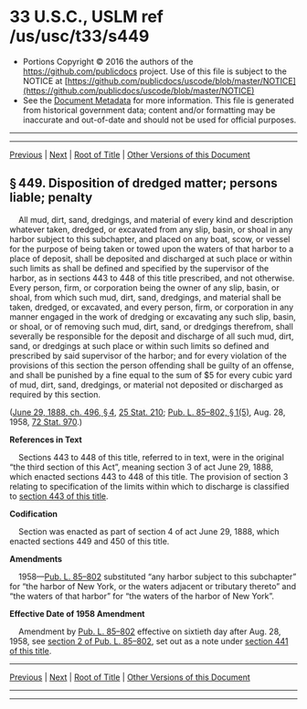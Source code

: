 ---
---

# 33 U.S.C., USLM ref /us/usc/t33/s449

* Portions Copyright © 2016 the authors of the https://github.com/publicdocs project.
  Use of this file is subject to the NOTICE at [https://github.com/publicdocs/uscode/blob/master/NOTICE](https://github.com/publicdocs/uscode/blob/master/NOTICE)
* See the [Document Metadata](././../../../../..//README.md) for more information.
  This file is generated from historical government data; content and/or formatting may be inaccurate and out-of-date and should not be used for official purposes.

----------
----------

[Previous](./../../../../..//us/usc/t33/ch9/schIII/m__us_usc_t33_s448.md) | [Next](./../../../../..//us/usc/t33/ch9/schIII/m__us_usc_t33_s450.md) | [Root of Title](./../../../../../) | [Other Versions of this Document](https://publicdocs.github.io/go/links?ns=uslm&ref=%2Fus%2Fusc%2Ft33%2Fs449)

## § 449. Disposition of dredged matter; persons liable; penalty

    All mud, dirt, sand, dredgings, and material of every kind and description whatever taken, dredged, or excavated from any slip, basin, or shoal in any harbor subject to this subchapter, and placed on any boat, scow, or vessel for the purpose of being taken or towed upon the waters of that harbor to a place of deposit, shall be deposited and discharged at such place or within such limits as shall be defined and specified by the supervisor of the harbor, as in sections 443 to 448 of this title prescribed, and not otherwise. Every person, firm, or corporation being the owner of any slip, basin, or shoal, from which such mud, dirt, sand, dredgings, and material shall be taken, dredged, or excavated, and every person, firm, or corporation in any manner engaged in the work of dredging or excavating any such slip, basin, or shoal, or of removing such mud, dirt, sand, or dredgings therefrom, shall severally be responsible for the deposit and discharge of all such mud, dirt, sand, or dredgings at such place or within such limits so defined and prescribed by said supervisor of the harbor; and for every violation of the provisions of this section the person offending shall be guilty of an offense, and shall be punished by a fine equal to the sum of $5 for every cubic yard of mud, dirt, sand, dredgings, or material not deposited or discharged as required by this section.

([June 29, 1888, ch. 496, § 4][/us/act/1888-06-29/ch496/s4], [25 Stat. 210][/us/stat/25/210]; [Pub. L. 85–802, § 1(5)][/us/pl/85/802/s1/5], Aug. 28, 1958, [72 Stat. 970][/us/stat/72/970].)

 __References in Text__ 

    Sections 443 to 448 of this title, referred to in text, were in the original “the third section of this Act”, meaning section 3 of act June 29, 1888, which enacted sections 443 to 448 of this title. The provision of section 3 relating to specification of the limits within which to discharge is classified to [section 443 of this title][/us/usc/t33/s443].

 __Codification__ 

    Section was enacted as part of section 4 of act June 29, 1888, which enacted sections 449 and 450 of this title.

 __Amendments__ 

    1958—[Pub. L. 85–802][/us/pl/85/802] substituted “any harbor subject to this subchapter” for “the harbor of New York, or the waters adjacent or tributary thereto” and “the waters of that harbor” for “the waters of the harbor of New York”.

 __Effective Date of 1958 Amendment__ 

    Amendment by [Pub. L. 85–802][/us/pl/85/802] effective on sixtieth day after Aug. 28, 1958, see [section 2 of Pub. L. 85–802][/us/pl/85/802/s2], set out as a note under [section 441 of this title][/us/usc/t33/s441].

----------

[Previous](./../../../../..//us/usc/t33/ch9/schIII/m__us_usc_t33_s448.md) | [Next](./../../../../..//us/usc/t33/ch9/schIII/m__us_usc_t33_s450.md) | [Root of Title](./../../../../../) | [Other Versions of this Document](https://publicdocs.github.io/go/links?ns=uslm&ref=%2Fus%2Fusc%2Ft33%2Fs449)

----------
----------

[/us/act/1888-06-29/ch496/s4]: https://publicdocs.github.io/go/links?ns=uslm&ref=%2Fus%2Fact%2F1888-06-29%2Fch496%2Fs4
[/us/stat/25/210]: https://publicdocs.github.io/go/links?ns=uslm&ref=%2Fus%2Fstat%2F25%2F210
[/us/pl/85/802/s1/5]: https://publicdocs.github.io/go/links?ns=uslm&ref=%2Fus%2Fpl%2F85%2F802%2Fs1%2F5
[/us/stat/72/970]: https://publicdocs.github.io/go/links?ns=uslm&ref=%2Fus%2Fstat%2F72%2F970
[/us/usc/t33/s443]: https://publicdocs.github.io/go/links?ns=uslm&ref=%2Fus%2Fusc%2Ft33%2Fs443
[/us/pl/85/802]: https://publicdocs.github.io/go/links?ns=uslm&ref=%2Fus%2Fpl%2F85%2F802
[/us/pl/85/802]: https://publicdocs.github.io/go/links?ns=uslm&ref=%2Fus%2Fpl%2F85%2F802
[/us/pl/85/802/s2]: https://publicdocs.github.io/go/links?ns=uslm&ref=%2Fus%2Fpl%2F85%2F802%2Fs2
[/us/usc/t33/s441]: https://publicdocs.github.io/go/links?ns=uslm&ref=%2Fus%2Fusc%2Ft33%2Fs441


